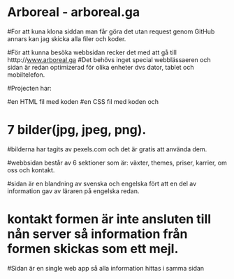 # Arboreal - arboreal.ga 

#For att kuna klona siddan man får göra det utan request genom GitHub annars kan jag skicka alla filer och koder.

#För att kunna besöka webbsidan recker det med att gå till htttp://www.arboreal.ga
#Det behövs inget special webblässaeren och sidan är redan optimizerad för olika enheter dvs dator, tablet och mobiltelefon.

#Projecten har:

#en HTML fil med koden
#en CSS fil med koden och
# 7 bilder(jpg, jpeg, png).

#bilderna har tagits av pexels.com och det är gratis att använda dem.

#webbsidan består av 6 sektioner som är: växter, themes, priser, karrier, om oss och kontakt.

#sidan är en blandning av svenska och engelska fört att en del av information gav av läraren på engelska redan.

# kontakt formen är inte ansluten till nån server så information från formen skickas som ett mejl.

#Sidan är en single web app så alla information hittas i samma sidan

